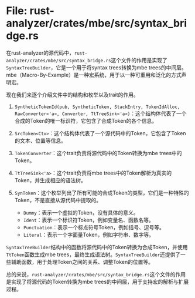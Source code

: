 # File: rust-analyzer/crates/mbe/src/syntax_bridge.rs

在rust-analyzer的源代码中，`rust-analyzer/crates/mbe/src/syntax_bridge.rs`这个文件的作用是实现了`SyntaxTreeBuilder`，它是一个用于将syntax trees转换为mbe trees的中间层。mbe（Macro-By-Example）是一种宏系统，用于以一种可重用和泛化的方式声明宏。

现在我们来逐个介绍文件中的结构和枚举以及trait的作用。

1. `SyntheticTokenId(pub, SyntheticToken, StackEntry, TokenIdAlloc, RawConverter<'a>, Converter, TtTreeSink<'a>)`：这个结构体代表了一个合成的Token的唯一标识符，它包含了合成Token的各个信息。
2. `SrcToken<Ctx>`：这个结构体代表了一个源代码中的Token，它包含了Token的文本、位置等信息。
3. `TokenConverter`：这个trait负责将源代码中的Token转换为mbe trees中的Token。
4. `TtTreeSink<'a>`：这个trait负责将mbe trees中的Token解析为真实的Token，并生成相应的语法树。
5. `SynToken`：这个枚举列出了所有可能的合成Token的类型，它们是一种特殊的Token，不是直接从源代码中提取的。
   
   - `Dummy`：表示一个虚拟的Token，没有具体的意义。
   - `Ident`：表示一个标识符Token，例如变量名、函数名等。
   - `Punctuation`：表示一个标点符号Token，例如括号、逗号等。
   - `Literal`：表示一个字面量Token，例如字符串、数字等。

`SyntaxTreeBuilder`结构中的函数将源代码中的Token转换为合成Token，并使用`TtToken`函数生成mbe trees，最终生成语法树。`SyntaxTreeBuilder`还提供了一些辅助函数，用于处理Token之间的关系、调整Token的位置等。

总的来说，`rust-analyzer/crates/mbe/src/syntax_bridge.rs`这个文件的作用是实现了将源代码的Token转换为mbe trees的中间层，用于支持宏的解析与扩展过程。

